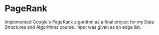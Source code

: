 # PageRank

Implemented Google's PageRank algorithm as a final project for my Data Structures and Algorithms course.
Input was given as an edge list.

